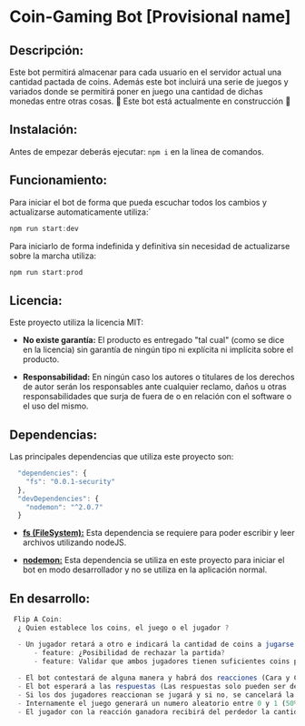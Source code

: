 # Coin-Gaming Bot [Provisional name]

## Descripción:

Este bot permitirá almacenar para cada usuario en el servidor actual una cantidad pactada de coins.
Además este bot incluirá una serie de juegos y variados donde se permitirá poner en juego una cantidad de dichas monedas entre otras cosas.
:wrench: Este bot está actualmente en construcción :hammer:

## Instalación:

Antes de empezar deberás ejecutar: ```npm i``` en la linea de comandos.

## Funcionamiento:

Para iniciar el bot de forma que pueda escuchar todos los cambios y actualizarse automaticamente utiliza:´

```javascript
npm run start:dev 
```

Para iniciarlo de forma indefinida y definitiva sin necesidad de actualizarse sobre la marcha utiliza: 

```javascript 
npm run start:prod
```

## Licencia:

Este proyecto utiliza la licencia MIT:

  *  **No existe garantía:** El producto es entregado "tal cual" (como se dice en la licencia) sin garantía de ningún tipo ni explícita ni implícita sobre el producto.

  *  **Responsabilidad:** En ningún caso los autores o titulares de los derechos de autor serán los responsables ante cualquier reclamo, daños u otras responsabilidades que surja de fuera de o en relación con el software o el uso del mismo.

## Dependencias:

Las principales dependencias que utiliza este proyecto son:

```javascript
  "dependencies": {
    "fs": "0.0.1-security"
  },
  "devDependencies": {
    "nodemon": "^2.0.7"
  }
```

  *  **[fs (FileSystem):](https://nodejs.org/api/fs.html)** Esta dependencia se requiere para poder escribir y leer archivos utilizando nodeJS.

  *  **[nodemon:](https://www.npmjs.com/package/nodemon)** Esta dependencia se utiliza en este proyecto para iniciar el bot en modo desarrollador y no se utiliza en la aplicación normal.

  ## En desarrollo:

  ```javascript
   Flip A Coin:
    ¿ Quien establece los coins, el juego o el jugador ?

    - Un jugador retará a otro e indicará la cantidad de coins a jugarse (o si no se juega con coins).
        - feature: ¿Posibilidad de rechazar la partida?
        - feature: Validar que ambos jugadores tienen suficientes coins para jugar.
    
    - El bot contestará de alguna manera y habrá dos reacciones (Cara y Cruz).
    - El bot esperará a las respuestas (Las respuestas solo pueden ser de los jugadores con el id que inician el juego).
    - Si los dos jugadores reaccionan se jugará y si no, se cancelará la partida y ningún jugador perdera coins
    - Internamente el juego generará un numero aleatorio entre 0 y 1 (50% de probabilidades).
    - El jugador con la reacción ganadora recibirá del perdedor la cantidad pactada de coins.
  ```
  